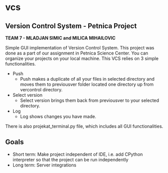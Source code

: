# vcs
## Version Control System - Petnica Project
**TEAM 7 - MLADJAN SIMIC and MILICA MIHAILOVIC**

Simple GUI implementation of Version Control System. This project was done as a part of our assignment in Petnica Science Center.
You can organize your projects on your local machine. This VCS relies on 3 simple functionalities.
* Push
  * Push makes a duplicate of all your files in selected directory and moves them to previousver folder located one directory up from vercontrol directory.
* Select version
  * Select version brings them back from previousver to your selected directory.
* Log
  * Log shows changes you have made.

There is also projekat_terminal.py file, which includes all GUI functionalities.

## Goals
* Short term: Make project independent of IDE, i.e. add CPython interpreter so that the project can be run independently
* Long term: Server integrations 
